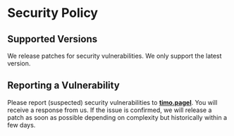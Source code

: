 # Security Policy

## Supported Versions

We release patches for security vulnerabilities. We only support the latest version.
## Reporting a Vulnerability

Please report (suspected) security vulnerabilities to
**[timo.pagel](mailto:timo.pagel@owasp.org)**. You will receive a response from
us. If the issue is confirmed, we will release a patch as soon
as possible depending on complexity but historically within a few days.